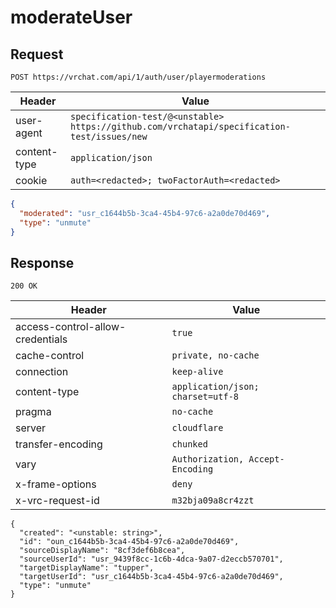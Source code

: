# moderateUser

## Request
`POST https://vrchat.com/api/1/auth/user/playermoderations`

| Header | Value |
| ------ | ----- |
| user-agent | `specification-test/@<unstable> https://github.com/vrchatapi/specification-test/issues/new` |
| content-type | `application/json` |
| cookie | `auth=<redacted>; twoFactorAuth=<redacted>` |

```json
{
  "moderated": "usr_c1644b5b-3ca4-45b4-97c6-a2a0de70d469",
  "type": "unmute"
}
```


## Response
`200 OK`

| Header | Value |
| ------ | ----- |
| access-control-allow-credentials | `true` |
| cache-control | `private, no-cache` |
| connection | `keep-alive` |
| content-type | `application/json; charset=utf-8` |
| pragma | `no-cache` |
| server | `cloudflare` |
| transfer-encoding | `chunked` |
| vary | `Authorization, Accept-Encoding` |
| x-frame-options | `deny` |
| x-vrc-request-id | `m32bja09a8cr4zzt` |

```jsonc
{
  "created": "<unstable: string>",
  "id": "oun_c1644b5b-3ca4-45b4-97c6-a2a0de70d469",
  "sourceDisplayName": "8cf3def6b8cea",
  "sourceUserId": "usr_9439f8cc-1c6b-4dca-9a07-d2eccb570701",
  "targetDisplayName": "tupper",
  "targetUserId": "usr_c1644b5b-3ca4-45b4-97c6-a2a0de70d469",
  "type": "unmute"
}
```
